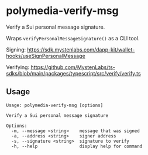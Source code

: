 # polymedia-verify-msg

Verify a Sui personal message signature.

Wraps `verifyPersonalMessageSignature()` as a CLI tool.

Signing:
https://sdk.mystenlabs.com/dapp-kit/wallet-hooks/useSignPersonalMessage

Verifying:
https://github.com/MystenLabs/ts-sdks/blob/main/packages/typescript/src/verify/verify.ts

## Usage

```
Usage: polymedia-verify-msg [options]

Verify a Sui personal message signature

Options:
  -m, --message <string>    message that was signed
  -a, --address <string>    signer address
  -s, --signature <string>  signature to verify
  -h, --help                display help for command
```
